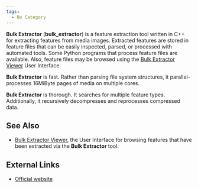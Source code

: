 ```yaml
---
tags:
  - No Category
---
```

**Bulk Extractor** (**bulk_extractor**) is a feature extraction tool
written in C++ for extracting features from media images. Extracted
features are stored in feature files that can be easily inspected,
parsed, or processed with automated tools. Some Python programs that
process feature files are available. Also, feature files may be browsed
using the [Bulk Extractor Viewer](bulk_extractor_viewer.md) User
Interface.

**Bulk Extractor** is fast. Rather than parsing file system structures,
it parallel-processes 16MiByte pages of media on multiple cores.

**Bulk Extractor** is thorough. It searches for multiple feature types.
Additionally, it recursively decompresses and reprocesses compressed
data.

## See Also

- [Bulk Extractor Viewer](bulk_extractor_viewer.md), the User
  Interface for browsing features that have been extracted via the
  **Bulk Extractor** tool.

## External Links

- [Official website](https://github.com/simsong/bulk_extractor/wiki)